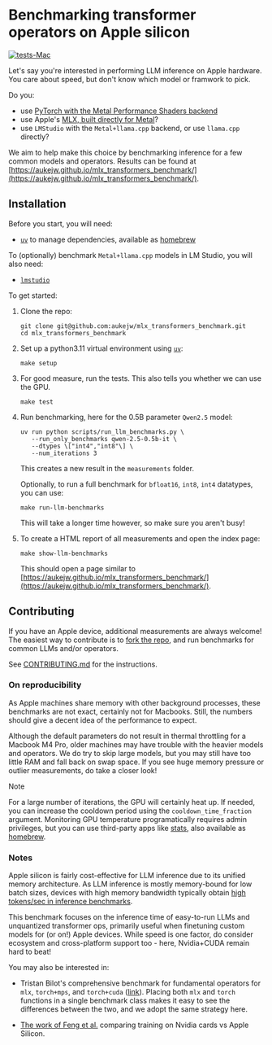 # Benchmarking transformer operators on Apple silicon

[![tests-Mac](https://github.com/aukejw/mlx_transformers_benchmark/actions/workflows/tests-mac.yaml/badge.svg)](https://github.com/aukejw/mlx_transformers_benchmark/actions/workflows/tests-mac.yaml)

Let's say you're interested in performing LLM inference on Apple hardware. You care about speed, but don't know which model or framwork to pick.

Do you:
- use [PyTorch with the Metal Performance Shaders backend](https://pytorch.org/docs/stable/notes/mps.html)
- use Apple's [MLX, built directly for Metal](https://github.com/ml-explore/mlx)?
- use `LMStudio` with the `Metal+llama.cpp` backend, or use `llama.cpp` directly?

We aim to help make this choice by benchmarking inference for a few common models and operators. Results can be found at 
[https://aukejw.github.io/mlx_transformers_benchmark/](https://aukejw.github.io/mlx_transformers_benchmark/).


## Installation

Before you start, you will need:
 - [`uv`](https://github.com/pyenv/pyenv) to manage dependencies, available as [homebrew](https://formulae.brew.sh/formula/uv)

 To (optionally) benchmark `Metal+llama.cpp` models in LM Studio, you will also need:
 - [`lmstudio`](https://lmstudio.ai/)

To get started:

1. Clone the repo:
   ```
   git clone git@github.com:aukejw/mlx_transformers_benchmark.git
   cd mlx_transformers_benchmark
   ```

2. Set up a python3.11 virtual environment using 
   [`uv`](https://github.com/astral-sh/uv):
   ```
   make setup
   ```

3. For good measure, run the tests. This also tells you whether we can use the GPU.
   ```
   make test
   ```

3. Run benchmarking, here for the 0.5B parameter `Qwen2.5` model:
   ```
   uv run python scripts/run_llm_benchmarks.py \
      --run_only_benchmarks qwen-2.5-0.5b-it \
      --dtypes \["int4","int8"\] \
      --num_iterations 3 
   ```
   This creates a new result in the `measurements` folder.

   Optionally, to run a full benchmark for `bfloat16`, `int8`, `int4` datatypes, you can use:
   ``` 
   make run-llm-benchmarks
   ```
   This will take a longer time however, so make sure you aren't busy!

4. To create a HTML report of all measurements and open the index page:
   ```
   make show-llm-benchmarks
   ```
   This should open a page similar to 
   [https://aukejw.github.io/mlx_transformers_benchmark/](https://aukejw.github.io/mlx_transformers_benchmark/).


## Contributing

If you have an Apple device, additional measurements are always welcome! The easiest way to contribute is to [fork the repo]( https://github.com/aukejw/mlx_transformers_benchmark/fork), and run benchmarks for common LLMs and/or operators. 

See [CONTRIBUTING.md](https://github.com/aukejw/mlx_transformers_benchmark/blob/main/contributing.md) for the instructions.


### On reproducibility

As Apple machines share memory with other background processes, these benchmarks are not exact, certainly not for Macbooks. Still, the numbers should give a decent idea of the performance to expect. 

Although the default parameters do not result in thermal throttling for a Macbook M4 Pro, older
machines may have trouble with the heavier models and operators. We do try to skip large models,
but you may still have too little RAM and fall back on swap space. If you see huge memory pressure 
or outlier measurements, do take a closer look!

> [!NOTE] 
> For a large number of iterations, the GPU will certainly heat up. If needed, you can 
increase the cooldown period using the `cooldown_time_fraction` argument. Monitoring GPU 
temperature programatically requires admin privileges, but you can use third-party apps like 
[stats](https://github.com/exelban/stats), also available as [homebrew](https://formulae.brew.sh/cask/stats).


### Notes

Apple silicon is fairly cost-effective for LLM inference due to its unified memory architecture.
As LLM inference is mostly memory-bound for low batch sizes, devices with high memory bandwidth 
typically obtain 
[high tokens/sec in inference benchmarks](https://github.com/ggml-org/llama.cpp/discussions/4167).

This benchmark focuses on the inference time of easy-to-run LLMs and unquantized transformer ops, primarily 
useful when finetuning custom models for (or on!) Apple devices. While speed is one factor,
do consider ecosystem and cross-platform support too - here, Nvidia+CUDA remain hard to beat!  

You may also be interested in:

- Tristan Bilot's comprehensive benchmark for fundamental operators for `mlx`, 
  `torch+mps`, and `torch+cuda` ([link](https://github.com/TristanBilot/mlx-benchmark)). Placing both `mlx` 
  and `torch` functions in a single benchmark class makes it easy to see the differences between the 
  two, and we adopt the same strategy here.

- [The work of Feng et al.](https://arxiv.org/pdf/2501.14925) comparing training on Nvidia cards vs Apple Silicon. 
